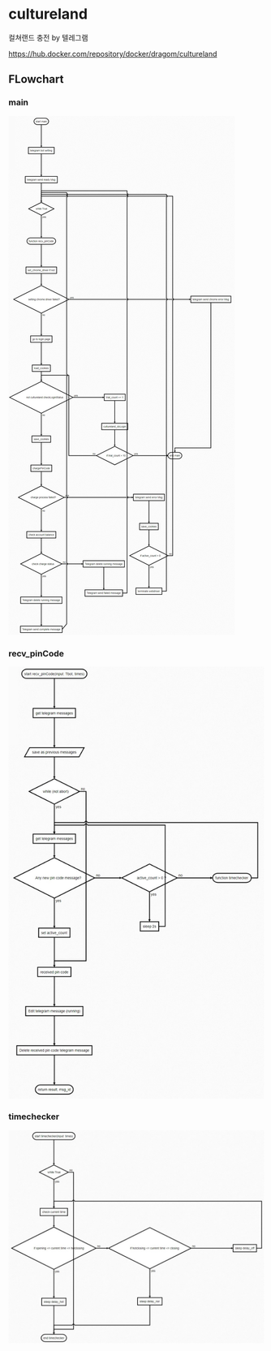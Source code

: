 # cultureland
컬쳐랜드 충전 by 텔레그램

https://hub.docker.com/repository/docker/dragom/cultureland

## FLowchart
### main
![main](https://github.com/dark7sky/cultureland/raw/main/flow_main.JPG)

### recv_pinCode
![recv_pinCode](https://github.com/dark7sky/cultureland/raw/main/flow_recv_pinCode.JPG)

### timechecker
![timechecker](https://github.com/dark7sky/cultureland/raw/main/flow_timechecker.JPG)
